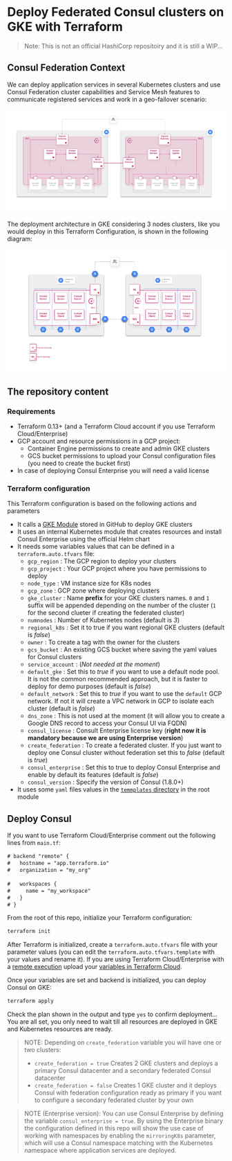 # Deploy Federated Consul clusters on GKE with Terraform

> Note: This is not an official HashiCorp repositoiry and it is still a WIP...

## Consul Federation Context
We can deploy application services in several Kubernetes clusters and use Consul Federation cluster capabilities and Service Mesh features to communicate registered services and work in a geo-failover scenario:

![Consul Service Mesh Federation](./docs/Consul-Services-Federation-Hashicups.png)

The deployment architecture in GKE considering 3 nodes clusters, like you would deploy in this Terraform Configuration, is shown in the following diagram:

![Consul 3 nodes GKE deployment](./docs/Consul-GKE-Deployment.png)

## The repository content

### Requirements

* Terraform 0.13+ (and a Terraform Cloud account if you use Terraform Cloud/Enterprise)
* GCP account and resource permissions in a GCP project:
  * Container Engine permissions to create and admin GKE clusters
  * GCS bucket permissions to upload your Consul configuration files (you need to create the bucket first)
* In case of deploying Consul Enterprise you will need a valid license

### Terraform configuration
This Terraform configuration is based on the following actions and parameters

* It calls a [GKE Module](https://github.com/dcanadillas/dcanadillas-tf-gke) stored in GitHub to deploy GKE clusters
* It uses an internal Kubernetes module that creates resources and install Consul Enterprise using the official Helm chart
* It needs some variables values that can be defined in a `terraform.auto.tfvars` file:
  * `gcp_region` : The GCP region to deploy your clusters
  * `gcp_project` : Your GCP project where you have permissions to deploy
  * `node_type` : VM instance size for K8s nodes
  * `gcp_zone` : GCP zone where deploying clusters
  * `gke_cluster` : Name **prefix** for your GKE clusters names. `0` and `1` suffix will be appended depending on the number of the cluster (`1` for the second clueter if creating the federated cluster)
  * `numnodes` : Number of Kubernetes nodes (default is *3*)
  * `regional_k8s` : Set it to true if you want regional GKE clusters (default is *false*)
  * `owner` : To create a tag with the owner for the clusters
  * `gcs_bucket` : An existing GCS bucket where saving the yaml values for Consul clusters
  * `service_account` : (*Not needed at the moment*)
  * `default_gke` : Set this to *true* if you want to use a default node pool. It is not the common recommended approach, but it is faster to deploy for demo purposes (default is *false*)
  * `default_network` : Set this to *true* if you want to use the `default` GCP network. If not it will create a VPC network in GCP to isolate each cluster (default is *false*)
  * `dns_zone` : This is not used at the moment (it will allow you to create a Google DNS record to access your Consul UI via FQDN)
  * `consul_license` : Consult Enterprise license key (**right now it is mandatory because we are using Enterprise version**)
  * `create_federation` : To create a federated cluster. If you just want to deploy one Consul cluster without federation set this to *false* (default is *true*)
  * `consul_enterprise` : Set this to true to deploy Consul Enterprise and enable by default its features (default is *false*)
  * `consul_version` : Specify the version of Consul (1.8.0+)
* It uses some `yaml` files values  in the [`temmplates` directory](./templates) in the root module

## Deploy Consul

If you want to use Terraform Cloud/Enterprise comment out the following lines from `main.tf`:
  ```
  # backend "remote" {
  #   hostname = "app.terraform.io"
  #   organization = "my_org"

  #   workspaces {
  #     name = "my_workspace"
  #   }
  # }
  ```

From the root of this repo, initialize your Terraform configuration:
```bash
terraform init
```

After Terraform is initialized, create a `terraform.auto.tfvars` file with your parameter values (you can edit the `terraform.auto.tfvars.template` with your values and rename it). If you are using Terraform Cloud/Enterprise with a [remote execution](https://www.terraform.io/docs/cloud/run/index.html) upload your [variables in Terraform Cloud](https://www.terraform.io/docs/cloud/workspaces/variables.html).

Once your variables are set and backend is initialized, you can deploy Consul on GKE:

```bash
terraform apply
```

Check the plan shown in the output and type `yes` to confirm deployment... You are all set, you only need to wait till all resources are deployed in GKE and Kubernetes resources are ready.

> NOTE: Depending on `create_federation` variable you will have one or two clusters:
> * `create_federation = true` Creates 2 GKE clusters and deploys a primary Consul datacenter and a secondary federated Consul datacenter
> * `create_federation = false` Creates 1 GKE cluster and it deploys Consul with federation configuration ready as primary if you want to configure a secondary federated cluster by your own

> NOTE (Enterprise version): You can use Consul Enterprise by defining the variable `consul_enterprise = true`. By using the Enterprise binary the configuration defined in this repo will show the use case of working with namespaces by enabling the `mirroringK8s` parameter, which will use a Consul namespace matching with the Kubernetes namespace where application services are deployed. 

